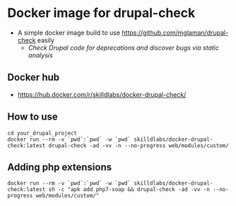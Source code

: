 # Docker image for drupal-check

- A simple docker image build to use https://github.com/mglaman/drupal-check easily
  - _Check Drupal code for deprecations and discover bugs via static analysis_

## Docker hub

- https://hub.docker.com/r/skilldlabs/docker-drupal-check/


## How to use

```
cd your_drupal_project
docker run --rm -v `pwd`:`pwd` -w `pwd` skilldlabs/docker-drupal-check:latest drupal-check -ad -vv -n --no-progress web/modules/custom/
```

## Adding php extensions

```
docker run --rm -v `pwd`:`pwd` -w `pwd` skilldlabs/docker-drupal-check:latest sh -c "apk add php7-soap && drupal-check -ad -vv -n --no-progress web/modules/custom/"
```
